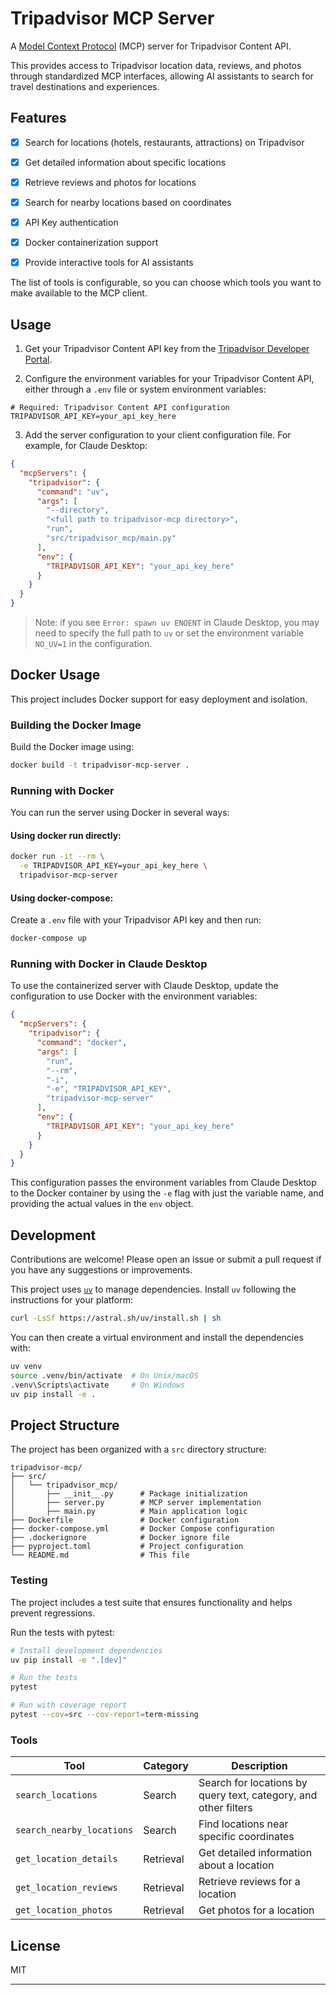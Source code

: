 # Tripadvisor MCP Server

A [Model Context Protocol][mcp] (MCP) server for Tripadvisor Content API.

This provides access to Tripadvisor location data, reviews, and photos through standardized MCP interfaces, allowing AI assistants to search for travel destinations and experiences.

[mcp]: https://modelcontextprotocol.io

## Features

- [x] Search for locations (hotels, restaurants, attractions) on Tripadvisor
- [x] Get detailed information about specific locations
- [x] Retrieve reviews and photos for locations
- [x] Search for nearby locations based on coordinates
- [x] API Key authentication
- [x] Docker containerization support

- [x] Provide interactive tools for AI assistants

The list of tools is configurable, so you can choose which tools you want to make available to the MCP client.

## Usage

1. Get your Tripadvisor Content API key from the [Tripadvisor Developer Portal](https://developer.tripadvisor.com/).

2. Configure the environment variables for your Tripadvisor Content API, either through a `.env` file or system environment variables:

```env
# Required: Tripadvisor Content API configuration
TRIPADVISOR_API_KEY=your_api_key_here
```

3. Add the server configuration to your client configuration file. For example, for Claude Desktop:

```json
{
  "mcpServers": {
    "tripadvisor": {
      "command": "uv",
      "args": [
        "--directory",
        "<full path to tripadvisor-mcp directory>",
        "run",
        "src/tripadvisor_mcp/main.py"
      ],
      "env": {
        "TRIPADVISOR_API_KEY": "your_api_key_here"
      }
    }
  }
}
```

> Note: if you see `Error: spawn uv ENOENT` in Claude Desktop, you may need to specify the full path to `uv` or set the environment variable `NO_UV=1` in the configuration.

## Docker Usage

This project includes Docker support for easy deployment and isolation.

### Building the Docker Image

Build the Docker image using:

```bash
docker build -t tripadvisor-mcp-server .
```

### Running with Docker

You can run the server using Docker in several ways:

#### Using docker run directly:

```bash
docker run -it --rm \
  -e TRIPADVISOR_API_KEY=your_api_key_here \
  tripadvisor-mcp-server
```

#### Using docker-compose:

Create a `.env` file with your Tripadvisor API key and then run:

```bash
docker-compose up
```

### Running with Docker in Claude Desktop

To use the containerized server with Claude Desktop, update the configuration to use Docker with the environment variables:

```json
{
  "mcpServers": {
    "tripadvisor": {
      "command": "docker",
      "args": [
        "run",
        "--rm",
        "-i",
        "-e", "TRIPADVISOR_API_KEY",
        "tripadvisor-mcp-server"
      ],
      "env": {
        "TRIPADVISOR_API_KEY": "your_api_key_here"
      }
    }
  }
}
```

This configuration passes the environment variables from Claude Desktop to the Docker container by using the `-e` flag with just the variable name, and providing the actual values in the `env` object.

## Development

Contributions are welcome! Please open an issue or submit a pull request if you have any suggestions or improvements.

This project uses [`uv`](https://github.com/astral-sh/uv) to manage dependencies. Install `uv` following the instructions for your platform:

```bash
curl -LsSf https://astral.sh/uv/install.sh | sh
```

You can then create a virtual environment and install the dependencies with:

```bash
uv venv
source .venv/bin/activate  # On Unix/macOS
.venv\Scripts\activate     # On Windows
uv pip install -e .
```

## Project Structure

The project has been organized with a `src` directory structure:

```
tripadvisor-mcp/
├── src/
│   └── tripadvisor_mcp/
│       ├── __init__.py      # Package initialization
│       ├── server.py        # MCP server implementation
│       ├── main.py          # Main application logic
├── Dockerfile               # Docker configuration
├── docker-compose.yml       # Docker Compose configuration
├── .dockerignore            # Docker ignore file
├── pyproject.toml           # Project configuration
└── README.md                # This file
```

### Testing

The project includes a test suite that ensures functionality and helps prevent regressions.

Run the tests with pytest:

```bash
# Install development dependencies
uv pip install -e ".[dev]"

# Run the tests
pytest

# Run with coverage report
pytest --cov=src --cov-report=term-missing
```

### Tools

| Tool | Category | Description |
| --- | --- | --- |
| `search_locations` | Search | Search for locations by query text, category, and other filters |
| `search_nearby_locations` | Search | Find locations near specific coordinates |
| `get_location_details` | Retrieval | Get detailed information about a location |
| `get_location_reviews` | Retrieval | Retrieve reviews for a location |
| `get_location_photos` | Retrieval | Get photos for a location |

## License

MIT

---

[mcp]: https://modelcontextprotocol.io
